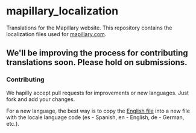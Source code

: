 mapillary_localization
======================

Translations for the Mapillary website. This repository contains the localization files used for [mapillary.com](http://www.mapillary.com/). 

## We'll be improving the process for contributing translations soon. Please hold on submissions.

### Contributing

We hapilly accept pull requests for improvements or new languages. Just fork and add your changes. 

For a new language, the best way is to copy the [English file](https://github.com/mapillary/mapillary_localization/blob/master/locales/en.coffee) into a new file with the locale language code (es - Spanish, en - English, de - German, etc.).

###
